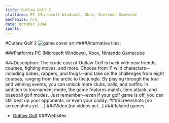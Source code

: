 ```yaml
---
title: Outlaw Golf 2
platforms: PC (Microsoft Windows), Xbox, Nintendo Gamecube
mechanics: n/a
date: October 2004
sports: 
---
```

#Outlaw Golf 2
![game cover art](//images.igdb.com/igdb/image/upload/t_cover_big/ljfdtjfycfdofkzmiljd.jpg "Logo Title Text 1")
####Alternative tiles:

###Platforms
PC (Microsoft Windows), Xbox, Nintendo Gamecube

###Description:
The crude cast of Outlaw Golf is back with new friends, courses, fighting moves, and more. Choose from 11 wild characters--including babes, rappers, and thugs--and take on the challenges from eight courses, ranging from the arctic to the jungle. By playing through the tour and winning events, you can unlock more clubs, balls, and outfits. In addition to tournament mode, the game features match, time attack, and baseball golf modes. Just remember--even if your golf game is off, you can still beat up your opponents, or even your caddy.
###Screenshots
[no screenshots yet ...]
###Video
[no videos yet...]
###Related games
* [Outlaw Golf](/games/outlaw-golf-3438/)
###Websites

